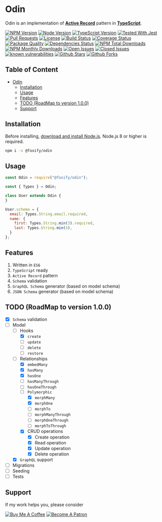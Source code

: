 # Odin

Odin is an implementation of [**Active Record**](https://en.wikipedia.org/wiki/Active_record_pattern) pattern in [**TypeScript**](https://typescriptlang.com).

[![NPM Version](https://img.shields.io/npm/v/@foxify/odin.svg)](https://www.npmjs.com/package/@foxify/odin)
[![Node Version](https://img.shields.io/node/v/foxify.svg)](https://nodejs.org)
[![TypeScript Version](https://img.shields.io/npm/types/@foxify/odin.svg)](https://www.typescriptlang.org)
[![Tested With Jest](https://img.shields.io/badge/tested_with-jest-99424f.svg)](https://github.com/facebook/jest)
[![Pull Requests](https://img.shields.io/badge/PRs-Welcome-brightgreen.svg)](https://github.com/foxifyjs/odin/pulls)
[![License](https://img.shields.io/github/license/foxifyjs/odin.svg)](https://github.com/foxifyjs/odin/blob/master/LICENSE)
[![Build Status](https://api.travis-ci.com/foxifyjs/odin.svg?branch=master)](https://travis-ci.com/foxifyjs/odin)
[![Coverage Status](https://codecov.io/gh/foxifyjs/odin/branch/master/graph/badge.svg)](https://codecov.io/gh/foxifyjs/odin)
[![Package Quality](http://npm.packagequality.com/shield/%40foxify%2Fodin.svg)](http://packagequality.com/#?package=@foxify/odin)
[![Dependencies Status](https://david-dm.org/foxifyjs/odin.svg)](https://david-dm.org/foxifyjs/odin)
[![NPM Total Downloads](https://img.shields.io/npm/dt/@foxify/odin.svg)](https://www.npmjs.com/package/@foxify/odin)
[![NPM Monthly Downloads](https://img.shields.io/npm/dm/@foxify/odin.svg)](https://www.npmjs.com/package/@foxify/odin)
[![Open Issues](https://img.shields.io/github/issues-raw/foxifyjs/odin.svg)](https://github.com/foxifyjs/odin/issues?q=is%3Aopen+is%3Aissue)
[![Closed Issues](https://img.shields.io/github/issues-closed-raw/foxifyjs/odin.svg)](https://github.com/foxifyjs/odin/issues?q=is%3Aissue+is%3Aclosed)
[![known vulnerabilities](https://snyk.io/test/github/foxifyjs/odin/badge.svg?targetFile=package.json)](https://snyk.io/test/github/foxifyjs/odin?targetFile=package.json)
[![Github Stars](https://img.shields.io/github/stars/foxifyjs/odin.svg?style=social)](https://github.com/foxifyjs/odin)
[![Github Forks](https://img.shields.io/github/forks/foxifyjs/odin.svg?style=social&label=Fork)](https://github.com/foxifyjs/odin)

## Table of Content <!-- omit in toc -->

- [Odin](#odin)
  - [Installation](#installation)
  - [Usage](#usage)
  - [Features](#features)
  - [TODO (RoadMap to version 1.0.0)](#todo-roadmap-to-version-100)
  - [Support](#support)

## Installation

Before installing, [download and install Node.js](https://nodejs.org/en/download).
Node.js 8 or higher is required.

```bash
npm i -s @foxify/odin
```

## Usage

```javascript
const Odin = require("@foxify/odin");

const { Types } = Odin;

class User extends Odin {
}

User.schema = {
  email: Types.String.email.required,
  name: {
    first: Types.String.min(3).required,
    last: Types.String.min(3),
  }
};
```

## Features

1. Written in `ES6`
2. `TypeScript` ready
3. `Active Record` pattern
4. `Schema` validation
5. `GraphQL Schema` generator (based on model schema)
6. `JSON Schema` generator (based on model schema)

## TODO (RoadMap to version 1.0.0)

- [x] `Schema` validation
- [ ] Model
  - [ ] Hooks
    - [x] `create`
    - [ ] `update`
    - [ ] `delete`
    - [ ] `restore`
  - [ ] Relationships
    - [x] `embedMany`
    - [x] `hasMany`
    - [x] `hasOne`
    - [ ] `hasManyThrough`
    - [ ] `hasOneThrough`
    - [ ] `Polymorphic`
      - [x] `morphMany`
      - [x] `morphOne`
      - [ ] `morphTo`
      - [ ] `morphManyThrough`
      - [ ] `morphOneThrough`
      - [ ] `morphToThrough`
    - [x] CRUD operations
      - [x] Create operation
      - [x] Read operation
      - [x] Update operation
      - [x] Delete operation
  - [x] `GraphQL` support
- [ ] Migrations
- [ ] Seeding
- [ ] Tests

## Support

If my work helps you, please consider

[![Buy Me A Coffee](https://www.buymeacoffee.com/assets/img/custom_images/orange_img.png)](https://www.buymeacoffee.com/ardalanamini)
[![Become A Patron](https://c5.patreon.com/external/logo/become_a_patron_button.png)](https://www.patreon.com/ardalanamini)

